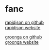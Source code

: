 # fanc


[rapidjson on github](https://github.com/miloyip/rapidjson)  
[rapidjson website](http://rapidjson.org)

[groonga on github](https://github.com/groonga/groonga)  
[groonga website](http://groonga.org/)
